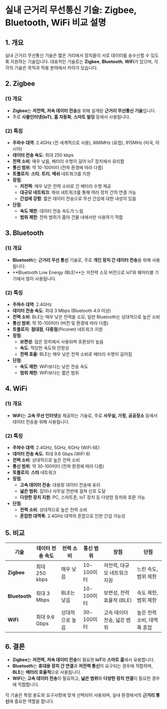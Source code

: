 # 실내 근거리 무선통신 기술: Zigbee, Bluetooth, WiFi 비교 설명

## 1. 개요
실내 근거리 무선통신 기술은 짧은 거리에서 장치들이 서로 데이터를 송수신할 수 있도록 지원하는 기술입니다. 대표적인 기술로는 **Zigbee**, **Bluetooth**, **WiFi**가 있으며, 각각의 기술은 목적과 적용 분야에서 차이가 있습니다.

## 2. Zigbee
### (1) **개요**
- **Zigbee**는 **저전력, 저속 데이터 전송**을 위해 설계된 **근거리 무선통신 기술**입니다.
- 주로 **사물인터넷(IoT)**, **홈 자동화**, **스마트 빌딩** 등에서 사용됩니다.

### (2) **특징**
- **주파수 대역**: 2.4GHz (전 세계적으로 사용), 868MHz (유럽), 915MHz (미국, 아시아)
- **데이터 전송 속도**: 최대 250 kbps
- **전력 소비**: 매우 낮음, 배터리 수명이 길어 IoT 장치에서 유리함
- **통신 범위**: 약 10-100미터 (전파 환경에 따라 다름)
- **토폴로지**: **스타**, **트리**, **메쉬** 네트워크를 지원
- **장점**:
  - **저전력**: 매우 낮은 전력 소비로 긴 배터리 수명 제공
  - **대규모 네트워크**: 메쉬 네트워크를 통해 여러 장치 간의 연결 가능
  - **간섭에 강함**: 짧은 데이터 전송으로 무선 간섭에 대한 내성이 있음
- **단점**:
  - **속도 제한**: 데이터 전송 속도가 느림
  - **범위 제한**: 전파 범위가 좁아 건물 내에서만 사용하기 적합

## 3. Bluetooth
### (1) **개요**
- **Bluetooth**는 **근거리 무선 통신** 기술로, 주로 **개인 장치 간 데이터 전송**을 위해 사용됩니다.
- **Bluetooth Low Energy (BLE)**는 저전력 소모 버전으로 IoT와 웨어러블 기기에서 많이 사용됩니다.

### (2) **특징**
- **주파수 대역**: 2.4GHz
- **데이터 전송 속도**: 최대 3 Mbps (Bluetooth 4.0 이상)
- **전력 소비**: BLE는 매우 낮은 전력을 소모, 일반 Bluetooth는 상대적으로 높은 소비
- **통신 범위**: 약 10-100미터 (버전 및 환경에 따라 다름)
- **토폴로지**: **점대점**, **다중점**(Piconet) 네트워크 지원
- **장점**:
  - **보편성**: 많은 장치에서 사용되며 호환성이 높음
  - **속도**: 적당한 속도와 안정성
  - **전력 효율**: BLE는 매우 낮은 전력 소비로 배터리 수명이 길어짐
- **단점**:
  - **속도 제한**: WiFi보다는 낮은 전송 속도
  - **범위 제한**: WiFi보다는 짧은 범위

## 4. WiFi
### (1) **개요**
- **WiFi**는 **고속 무선 인터넷**을 제공하는 기술로, 주로 **사무실, 가정, 공공장소** 등에서 데이터 전송을 위해 사용됩니다.

### (2) **특징**
- **주파수 대역**: 2.4GHz, 5GHz, 6GHz (WiFi 6E)
- **데이터 전송 속도**: 최대 9.6 Gbps (WiFi 6)
- **전력 소비**: 상대적으로 높은 전력 소비
- **통신 범위**: 약 30-100미터 (전파 환경에 따라 다름)
- **토폴로지**: **스타** 네트워크
- **장점**:
  - **고속 데이터 전송**: 대용량 데이터 전송에 유리
  - **넓은 범위**: 집이나 사무실 전반에 걸쳐 신호 도달
  - **다양한 장치 지원**: PC, 스마트폰, IoT 장치 등 다양한 장치와 호환 가능
- **단점**:
  - **전력 소비**: 상대적으로 높은 전력 소비
  - **혼잡한 대역폭**: 2.4GHz 대역의 혼잡으로 인한 간섭 가능성

## 5. 비교

| 기술       | 데이터 전송 속도   | 전력 소비     | 통신 범위    | 장점                           | 단점                           |
|------------|-------------------|---------------|-------------|--------------------------------|--------------------------------|
| **Zigbee** | 최대 250 kbps     | 매우 낮음     | 10-100미터  | 저전력, 대규모 네트워크 지원  | 느린 속도, 범위 제한           |
| **Bluetooth** | 최대 3 Mbps       | BLE는 낮음    | 10-100미터  | 보편성, 전력 효율적 (BLE)     | 속도 제한, 범위 제한           |
| **WiFi**    | 최대 9.6 Gbps     | 상대적으로 높음 | 30-100미터 | 고속 데이터 전송, 넓은 범위   | 높은 전력 소비, 대역폭 혼잡    |

## 6. 결론
- **Zigbee**는 **저전력, 저속 데이터 전송**이 필요한 **IoT**와 **스마트 홈**에서 유용합니다.
- **Bluetooth**는 **휴대용 장치 간 연결**과 **저전력 통신**이 요구되는 경우에 적합하며, **BLE**는 **배터리 효율적**으로 사용됩니다.
- **WiFi**는 **고속 데이터 전송**이 필요하고, **넓은 범위**와 **다양한 장치 연결**이 필요한 경우에 적합합니다.

각 기술은 특정 용도와 요구사항에 맞게 선택되어 사용되며, 실내 환경에서의 **근거리 통신**에 중요한 역할을 합니다.
